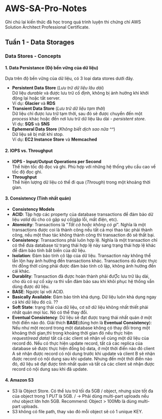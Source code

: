 # AWS-SA-Pro-Notes
Ghi chú lại kiến thức đã học trong quá trình luyện thi chứng chỉ AWS Solution Architect Professional Certificate.

## Tuần 1 - Data Storages

### Data Stores - Concepts

#### 1. Data Persistance (Độ bền vững của dữ liệu) 
Dựa trên độ bền vững của dữ liệu, có 3 loại data stores dưới đây.
- __Persistent Data Store__ (_Lưu trữ dữ liệu lâu dài_) \
Dữ liệu _durable_ và được lưu trữ cố định, không bị ảnh hưởng khi khởi động lại hoặc tắt server. \
Ví dụ: **Glacier** và **RDS**
- __Transient Data Store__ (_Lưu trữ dữ liệu tạm thời_) \
 Dữ liệu chỉ được lưu trữ tạm thời, sau đó sẽ được chuyển đến một _process_ khác hoặc đến nơi lưu trữ dữ liệu lâu dài - _persistent store_. \
 Ví dụ: **SQS** và **SNS**
- __Ephemeral Data Store__ (_Không biết dịch sao nữa ^^_) \
 Dữ liệu sẽ bị mất khi stop. \
 Ví dụ: __EC2 Instance Store__ và __Memcached__

#### 2. IOPS vs. Throughput
- __IOPS - Input/Output Operations per Second__ \
 Thể hiện tốc độ đọc và ghi. Phù hợp với những hệ thống yêu cầu cao về tốc độ đọc ghi. 
- __Throughput__ \
 Thể hiện lượng dữ liệu có thể đi qua (_Through_) trong một khoảng thời gian.

#### 3. Consistency (Tính nhất quán)
- __Consistency Models__
 - __ACID__: Tập hợp các property của database transactions để đảm bảo dữ liệu _valid_ dù cho có gặp sự cố(gặp lỗi, mất điện, etc).
  - __Atomicity__: Transactions là "_Tất cả hoặc không có gì_". Nghĩa là một transactions được coi là thành công nếu tất cả mọi thao tác phải thành công, nếu một thao tác không thành công thì transaction đó sẽ thất bại. 
  - __Consistency__: Transactions phải luôn hợp lệ. Nghĩa là một transaction chỉ có thể đưa database từ trạng thái hợp lệ này sang trạng thái hợp lệ khác để đảm bảo tính bất biến của dữ liệu.
  - __Isolation__: Đảm bảo tính cô lập của dữ liệu. Transaction này không thể lẫn lộn hay ảnh hưởng đến transactions khác. Transactions dù được thực thi đồng thờI cũng phải được đảm bảo tính cô lập, không ảnh hưởng đến cái khác. 
  - __Durablity__: Transaction đã được hoàn thành phải đưỢc lưu trữ lâu dài, cho dù có sự cố xảy ra thì vẫn đảm bảo sau khi khôi phục hệ thống vẫn dùng được dữ liệu.
 - __BASE__: Ngược lại với ACID.
  - __Basically Available__: Đảm bảo tính khả dụng. Dữ liệu luôn khả dụng ngay cả khi dữ liệu đó cũ. ??
  - __Soft State__: trạng thái của dữ liệu, cơ sở dữ liệu không nhất thiết phải nhất quán mọi lúc. Nó có thể thay đổi.
  - __Eventual Consistency__: Dữ liệu sẽ đạt được trạng thái nhất quán ở một thời điển nào đó.
 Giải thích __BASE__(đúng hơn là __Eventual Consistency__): Nếu như một record trong một database không có thay đổi trong một khoảng thời gian,thì trong khoảng thời gian đó nếu thực hiện _request(read data)_ tất cả các client sẽ nhận về cùng một dữ liệu của record đó. Nếu có thực hiện update record, tất cả các replica của database sẽ được thực hiện đồng bộ data, ở một thời điển nào đó client A sẽ nhận được record có nội dung trước khi update và client B sẽ nhận được record có nội dung sau khi update. Nhưng đến một thời điển nào đó, dữ liệu sẽ đạt được tính nhất quán và tất cả các client sẽ nhận được record có nội dung sau khi đã update.

#### 4. Amazon S3
- S3 là Object Store. Có thể lưu trữ tối đa 5GB / object, nhưng size tốt đa của object trong 1 _PUT_ là 5GB. /
-> Phải dùng multi-part uploads nếu như object lớn hơn 5GB. Recommend: Object > 100Mb là dùng multi-part uploads.
- S3 không có file path, thay vào đó mỗi object sẽ có 1 unique KEY.

